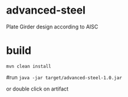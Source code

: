 # advanced-steel
Plate Girder design according to AISC

# build
`mvn clean install`

#run
`java -jar target/advanced-steel-1.0.jar`

or double click on artifact